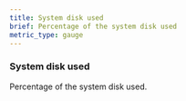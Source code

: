 ```yaml
---
title: System disk used
brief: Percentage of the system disk used
metric_type: gauge
---
```


### System disk used

Percentage of the system disk used.
